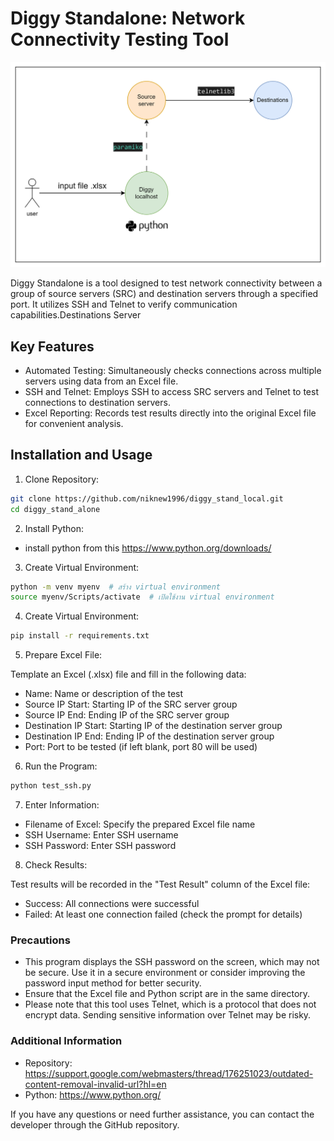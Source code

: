 # Diggy Standalone: Network Connectivity Testing Tool
![Flow](image-1.png)

Diggy Standalone is a tool designed to test network connectivity between a group of source servers (SRC) and destination servers through a specified port. It utilizes SSH and Telnet to verify communication capabilities.Destinations Server




## Key Features
- Automated Testing: Simultaneously checks connections across multiple servers using data from an Excel file.
- SSH and Telnet: Employs SSH to access SRC servers and Telnet to test connections to destination servers.
- Excel Reporting: Records test results directly into the original Excel file for convenient analysis.

## Installation and Usage
1. Clone Repository:
```bash
git clone https://github.com/niknew1996/diggy_stand_local.git
cd diggy_stand_alone
```
2. Install Python:
- install python from this https://www.python.org/downloads/
3. Create Virtual Environment:
```bash
python -m venv myenv  # สร้าง virtual environment
source myenv/Scripts/activate  # เปิดใช้งาน virtual environment
```
4. Create Virtual Environment:
```bash
pip install -r requirements.txt
```
5. Prepare Excel File:

Template an Excel (.xlsx) file and fill in the following data:

- Name: Name or description of the test
- Source IP Start: Starting IP of the SRC server group
- Source IP End: Ending IP of the SRC server group
- Destination IP Start: Starting IP of the destination server group
- Destination IP End: Ending IP of the destination server group
- Port: Port to be tested (if left blank, port 80 will be used)
6. Run the Program:
```bash
python test_ssh.py
```
7. Enter Information:

- Filename of Excel: Specify the prepared Excel file name
- SSH Username: Enter SSH username
- SSH Password: Enter SSH password
8. Check Results:

Test results will be recorded in the "Test Result" column of the Excel file:

- Success: All connections were successful
- Failed: At least one connection failed (check the prompt for details)

### Precautions

- This program displays the SSH password on the screen, which may not be secure. Use it in a secure environment or consider improving the password input method for better security.
- Ensure that the Excel file and Python script are in the same directory.
- Please note that this tool uses Telnet, which is a protocol that does not encrypt data. Sending sensitive information over Telnet may be risky.
### Additional Information
- Repository: https://support.google.com/webmasters/thread/176251023/outdated-content-removal-invalid-url?hl=en
- Python: https://www.python.org/

If you have any questions or need further assistance, you can contact the developer through the GitHub repository.